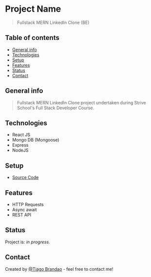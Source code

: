 # Project Name

> Fullstack MERN LinkedIn Clone (BE)

## Table of contents

- [General info](#general-info)
- [Technologies](#technologies)
- [Setup](#setup)
- [Features](#features)
- [Status](#status)
- [Contact](#contact)

## General info

> Fullstack MERN LinkedIn Clone project undertaken during Strive School's Full Stack Developer Course.

## Technologies

- React JS
- Mongo DB (Mongoose)
- Express
- NodeJS

## Setup

- [Source Code](https://github.com/brandaspt/linkedin-api/)

## Features

- HTTP Requests
- Async await
- REST API

## Status

Project is: _in progress_.

## Contact

Created by [@Tiago Brandao](https://www.imtiago.world/) - feel free to contact me!
